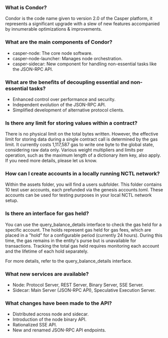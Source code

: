 ### What is Condor?
Condor is the code name given to version 2.0 of the Casper platform, it represents a significant upgrade with a slew of new features accompanied by innumerable optimizations & improvements.

### What are the main components of Condor?
- casper-node: The core node software.
- casper-node-launcher: Manages node orchestration.
- casper-sidecar: New component for handling non-essential tasks like the JSON-RPC API.

### What are the benefits of decoupling essential and non-essential tasks?
- Enhanced control over performance and security.
- Independent evolution of the JSON-RPC API.
- Simplified development of alternative protocol clients.

### Is there any limit for storing values within a contract?
There is no physical limit on the total bytes written. However, the effective limit for storing data during a single contract call is determined by the gas limit. It currently costs 1,117,587 gas to write one byte to the global state, considering raw data only. Various weight multipliers and limits per operation, such as the maximum length of a dictionary item key, also apply. If you need more details, please let us know.

### How can I create accounts in a locally running NCTL network?
Within the assets folder, you will find a users subfolder. This folder contains 10 test user accounts, each prefunded via the genesis accounts.toml. These accounts can be used for testing purposes in your local NCTL network setup.

### Is there an interface for gas held?
You can use the query_balance_details interface to check the gas held for a specific account. The holds represent gas held for gas fees, which are placed in a "hold" for a configurable period (currently 24 hours). During this time, the gas remains in the entity's purse but is unavailable for transactions. Tracking the total gas held requires monitoring each account and the lifetime of each hold separately.

For more details, refer to the query_balance_details interface.

### What new services are available?
- Node: Protocol Server, REST Server, Binary Server, SSE Server.
- Sidecar: Main Server (JSON-RPC API), Speculative Execution Server.

### What changes have been made to the API?
- Distributed across node and sidecar.
- Introduction of the node binary API.
- Rationalized SSE API.
- New and renamed JSON-RPC API endpoints.

